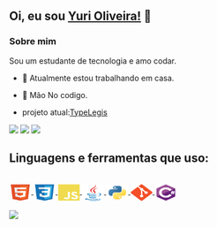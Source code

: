 ## Oi, eu sou [Yuri Oliveira!](https://linkedin.com/in/yuri-gonçalves-de-oliveira-6477101bb)  👋

### Sobre mim

Sou um estudante de tecnologia e amo codar.

- 🔭 Atualmente estou trabalhando em casa.
- 🎯 Mão No codigo.

- projeto atual:[TypeLegis](https://yurioliveira.art/typelegis)

[<img src="https://img.shields.io/badge/twitter-%231DA1F2.svg?&style=for-the-badge&logo=twitter&logoColor=white" />](https://twitter.com/USERNAME) [<img src="https://img.shields.io/badge/medium-%2312100E.svg?&style=for-the-badge&logo=medium&logoColor=white" />](https://medium.com/USERNAME)  [<img src="https://img.shields.io/badge/linkedin-%230077B5.svg?&style=for-the-badge&logo=linkedin&logoColor=white" />](https://linkedin.com/in/yuri-gonçalves-de-oliveira-6477101bb/)

## Linguagens e ferramentas que uso:

<div style="display: inline_block"><br>
<a href="https://www.w3schools.com/html/default.asp" target="_blank">
  <img align="center" alt="HTML" height="30" width="40" src="https://raw.githubusercontent.com/devicons/devicon/master/icons/html5/html5-original.svg">
</a>
<a href="https://www.w3schools.com/css/default.asp" target="_blank">
  <img align="center" alt="CSS" height="30" width="40" src="https://raw.githubusercontent.com/devicons/devicon/master/icons/css3/css3-original.svg">
</a>
<a href="https://www.w3schools.com/js/default.asp" target="_blank">
  <img align="center" alt="Js" height="30" width="40" src="https://raw.githubusercontent.com/devicons/devicon/master/icons/javascript/javascript-plain.svg">
</a>
<a href="https://www.w3schools.com/java/default.asp" target="_blank">
  <img align="center" alt="Java" height="30" width="40" src="https://raw.githubusercontent.com/devicons/devicon/master/icons/java/java-original.svg">
</a>
<a href="https://www.w3schools.com/python/default.asp" target="_blank">
  <img align="center" alt="Python" height="30" width="40" src="https://raw.githubusercontent.com/devicons/devicon/master/icons/python/python-original.svg">
</a>
<a href="https://git-scm.com/" target="_blank"> <img align="center" alt="git" height="30" width="40" src="https://raw.githubusercontent.com/devicons/devicon/master/icons/git/git-original.svg"/> </a>
  <img align="center" alt="Csharp" height="30" width="40" src="https://raw.githubusercontent.com/devicons/devicon/master/icons/csharp/csharp-original.svg">
<br />
<br />
<div>

 <div>
  <a href="https://github.com/yokatsu">
  <img height="180em" src="https://github-readme-stats.vercel.app/api/top-langs/?username=yokatsu&layout=compact&langs_count=16&theme=dark"/>
</div>
